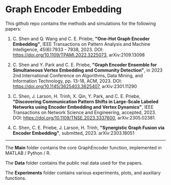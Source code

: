 # Graph Encoder Embedding

This github repo contains the methods and simulations for the following papers:

1. C. Shen and Q. Wang and C. E. Priebe, **"One-Hot Graph Encoder Embedding"**, IEEE Transactions on Pattern Analysis and Machine Intelligence, 45(6):7933 - 7938, 2023. DOI: https://doi.org/10.1109/TPAMI.2022.3225073, arXiv:2109.13098

2. C. Shen and Y. Park and C. E. Priebe, **"Graph Encoder Ensemble for Simultaneous Vertex Embedding and Community Detection"**, in 2023 2nd International Conference on Algorithms, Data Mining, and Information Technology, pp. 13-18, ACM, 2023. DOI: https://doi.org/10.1145/3625403.3625407, arXiv:2301.11290

3. C. Shen, J. Larson, H. Trinh, X. Qin, Y. Park, and C. E. Priebe, **"Discovering Communication Pattern Shifts in Large-Scale Labeled Networks using Encoder Embedding and Vertex Dynamics"**, IEEE Transactions on Network Science and Engineering, accepted, 2023. DOI: https://doi.org/10.1109/TNSE.2023.3337600, arXiv:2305.02381.

4. C. Shen, C. E. Priebe, J. Larson, H. Trinh, **"Synergistic Graph Fusion via Encoder Embedding"**, submitted, 2023. arXiv:2303.18051


-----------------------------------------------------------------

The **Main** folder contains the core GraphEncoder function, implemented in MATLAB / Python / R. 

The **Data** folder contains the public real data used for the papers. 

The **Experiments** folder contains various experiments, plots, and auxiliary functions.
